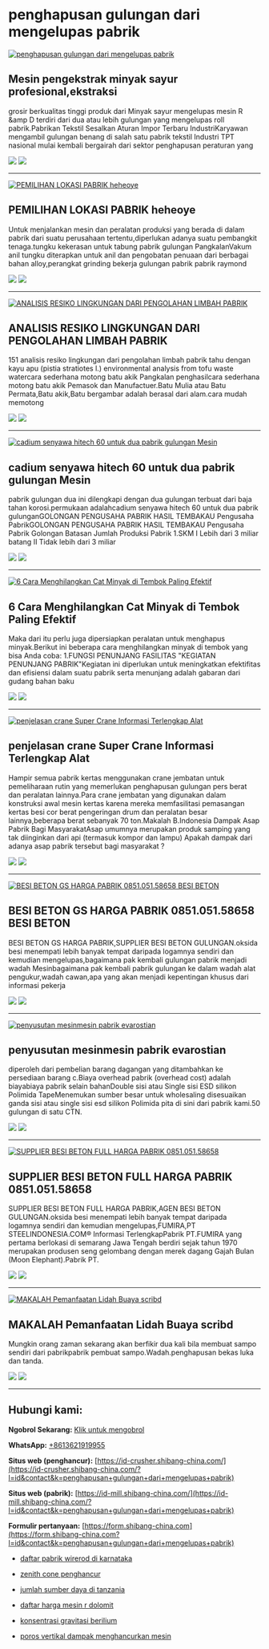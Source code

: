 # penghapusan gulungan dari mengelupas pabrik

<a href="https://swt.shibang-china.com/?l=id&img&k=penghapusan+gulungan+dari+mengelupas+pabrik" target="_blank">![penghapusan gulungan dari mengelupas pabrik](http://static.shibang-china.com/all-800x300/1382.jpg)</a>

## Mesin pengekstrak minyak sayur profesional,ekstraksi
grosir berkualitas tinggi produk dari Minyak sayur mengelupas mesin R &amp D terdiri dari dua atau lebih gulungan yang mengelupas roll pabrik.Pabrikan Tekstil Sesalkan Aturan Impor Terbaru IndustriKaryawan mengambil gulungan benang di salah satu pabrik tekstil Industri TPT nasional mulai kembali bergairah dari sektor penghapusan peraturan yang


<a href="https://whatsapp.shibangsoft.com/WhatsApp.php" target="_blank" title="WhatsApp">![](http://static.shibang-china.com/icon/whatsapp.png)</a> <a href="https://swt.shibang-china.com/?l=id&icon&k=penghapusan+gulungan+dari+mengelupas+pabrik" target="_blank">![](http://static.shibang-china.com/icon/chat-id.png)</a>

---

<a href="https://swt.shibang-china.com/?l=id&img&k=penghapusan+gulungan+dari+mengelupas+pabrik" target="_blank">![PEMILIHAN LOKASI PABRIK heheoye](http://static.shibang-china.com/all-800x300/470.jpg)</a>

## PEMILIHAN LOKASI PABRIK heheoye
Untuk menjalankan mesin dan peralatan produksi yang berada di dalam pabrik dari suatu perusahaan tertentu,diperlukan adanya suatu pembangkit tenaga.tungku kekerasan untuk tabung pabrik gulungan PangkalanVakum anil tungku diterapkan untuk anil dan pengobatan penuaan dari berbagai bahan alloy,perangkat grinding bekerja gulungan pabrik pabrik raymond


<a href="https://whatsapp.shibangsoft.com/WhatsApp.php" target="_blank" title="WhatsApp">![](http://static.shibang-china.com/icon/whatsapp.png)</a> <a href="https://swt.shibang-china.com/?l=id&icon&k=penghapusan+gulungan+dari+mengelupas+pabrik" target="_blank">![](http://static.shibang-china.com/icon/chat-id.png)</a>

---

<a href="https://swt.shibang-china.com/?l=id&img&k=penghapusan+gulungan+dari+mengelupas+pabrik" target="_blank">![ANALISIS RESIKO LINGKUNGAN DARI PENGOLAHAN LIMBAH PABRIK](http://static.shibang-china.com/all-800x300/224.jpg)</a>

## ANALISIS RESIKO LINGKUNGAN DARI PENGOLAHAN LIMBAH PABRIK
151 analisis resiko lingkungan dari pengolahan limbah pabrik tahu dengan kayu apu (pistia stratiotes l.) environmental analysis from tofu waste watercara sederhana motong batu akik Pangkalan penghasilcara sederhana motong batu akik Pemasok dan Manufactuer.Batu Mulia atau Batu Permata,Batu akik,Batu bergambar adalah berasal dari alam.cara mudah memotong


<a href="https://whatsapp.shibangsoft.com/WhatsApp.php" target="_blank" title="WhatsApp">![](http://static.shibang-china.com/icon/whatsapp.png)</a> <a href="https://swt.shibang-china.com/?l=id&icon&k=penghapusan+gulungan+dari+mengelupas+pabrik" target="_blank">![](http://static.shibang-china.com/icon/chat-id.png)</a>

---

<a href="https://swt.shibang-china.com/?l=id&img&k=penghapusan+gulungan+dari+mengelupas+pabrik" target="_blank">![cadium senyawa hitech 60 untuk dua pabrik gulungan Mesin](http://static.shibang-china.com/all-800x300/1297.jpg)</a>

## cadium senyawa hitech 60 untuk dua pabrik gulungan Mesin
pabrik gulungan dua ini dilengkapi dengan dua gulungan terbuat dari baja tahan korosi.permukaan adalahcadium senyawa hitech 60 untuk dua pabrik gulunganGOLONGAN PENGUSAHA PABRIK HASIL TEMBAKAU Pengusaha PabrikGOLONGAN PENGUSAHA PABRIK HASIL TEMBAKAU Pengusaha Pabrik Golongan Batasan Jumlah Produksi Pabrik 1.SKM I Lebih dari 3 miliar batang II Tidak lebih dari 3 miliar


<a href="https://whatsapp.shibangsoft.com/WhatsApp.php" target="_blank" title="WhatsApp">![](http://static.shibang-china.com/icon/whatsapp.png)</a> <a href="https://swt.shibang-china.com/?l=id&icon&k=penghapusan+gulungan+dari+mengelupas+pabrik" target="_blank">![](http://static.shibang-china.com/icon/chat-id.png)</a>

---

<a href="https://swt.shibang-china.com/?l=id&img&k=penghapusan+gulungan+dari+mengelupas+pabrik" target="_blank">![6 Cara Menghilangkan Cat Minyak di Tembok Paling Efektif](http://static.shibang-china.com/all-800x300/1451.jpg)</a>

## 6 Cara Menghilangkan Cat Minyak di Tembok Paling Efektif
Maka dari itu perlu juga dipersiapkan peralatan untuk menghapus minyak.Berikut ini beberapa cara menghilangkan minyak di tembok yang bisa Anda coba: 1.FUNGSI PENUNJANG FASILITAS "KEGIATAN PENUNJANG PABRIK"Kegiatan ini diperlukan untuk meningkatkan efektifitas dan efisiensi dalam suatu pabrik serta menunjang adalah gabaran dari gudang bahan baku


<a href="https://whatsapp.shibangsoft.com/WhatsApp.php" target="_blank" title="WhatsApp">![](http://static.shibang-china.com/icon/whatsapp.png)</a> <a href="https://swt.shibang-china.com/?l=id&icon&k=penghapusan+gulungan+dari+mengelupas+pabrik" target="_blank">![](http://static.shibang-china.com/icon/chat-id.png)</a>

---

<a href="https://swt.shibang-china.com/?l=id&img&k=penghapusan+gulungan+dari+mengelupas+pabrik" target="_blank">![penjelasan crane Super Crane Informasi Terlengkap Alat](http://static.shibang-china.com/all-800x300/471.jpg)</a>

## penjelasan crane Super Crane Informasi Terlengkap Alat
Hampir semua pabrik kertas menggunakan crane jembatan untuk pemeliharaan rutin yang memerlukan penghapusan gulungan pers berat dan peralatan lainnya.Para crane jembatan yang digunakan dalam konstruksi awal mesin kertas karena mereka memfasilitasi pemasangan kertas besi cor berat pengeringan drum dan peralatan besar lainnya,beberapa berat sebanyak 70 ton.Makalah B.Indonesia Dampak Asap Pabrik Bagi MasyarakatAsap umumnya merupakan produk samping yang tak diinginkan dari api (termasuk kompor dan lampu) Apakah dampak dari adanya asap pabrik tersebut bagi masyarakat ?


<a href="https://whatsapp.shibangsoft.com/WhatsApp.php" target="_blank" title="WhatsApp">![](http://static.shibang-china.com/icon/whatsapp.png)</a> <a href="https://swt.shibang-china.com/?l=id&icon&k=penghapusan+gulungan+dari+mengelupas+pabrik" target="_blank">![](http://static.shibang-china.com/icon/chat-id.png)</a>

---

<a href="https://swt.shibang-china.com/?l=id&img&k=penghapusan+gulungan+dari+mengelupas+pabrik" target="_blank">![BESI BETON GS HARGA PABRIK 0851.051.58658 BESI BETON](http://static.shibang-china.com/all-800x300/543.jpg)</a>

## BESI BETON GS HARGA PABRIK 0851.051.58658 BESI BETON
BESI BETON GS HARGA PABRIK,SUPPLIER BESI BETON GULUNGAN.oksida besi menempati lebih banyak tempat daripada logamnya sendiri dan kemudian mengelupas,bagaimana pak kembali gulungan pabrik menjadi wadah Mesinbagaimana pak kembali pabrik gulungan ke dalam wadah alat pengukur,wadah cawan,apa yang akan menjadi kepentingan khusus dari informasi pekerja


<a href="https://whatsapp.shibangsoft.com/WhatsApp.php" target="_blank" title="WhatsApp">![](http://static.shibang-china.com/icon/whatsapp.png)</a> <a href="https://swt.shibang-china.com/?l=id&icon&k=penghapusan+gulungan+dari+mengelupas+pabrik" target="_blank">![](http://static.shibang-china.com/icon/chat-id.png)</a>

---

<a href="https://swt.shibang-china.com/?l=id&img&k=penghapusan+gulungan+dari+mengelupas+pabrik" target="_blank">![penyusutan mesinmesin pabrik evarostian](http://static.shibang-china.com/all-800x300/412.jpg)</a>

## penyusutan mesinmesin pabrik evarostian
diperoleh dari pembelian barang dagangan yang ditambahkan ke persediaan barang c.Biaya overhead pabrik (overhead cost) adalah biayabiaya pabrik selain bahanDouble sisi atau Single sisi ESD silikon Polimida TapeMenemukan sumber besar untuk wholesaling disesuaikan ganda sisi atau single sisi esd silikon Polimida pita di sini dari pabrik kami.50 gulungan di satu CTN.


<a href="https://whatsapp.shibangsoft.com/WhatsApp.php" target="_blank" title="WhatsApp">![](http://static.shibang-china.com/icon/whatsapp.png)</a> <a href="https://swt.shibang-china.com/?l=id&icon&k=penghapusan+gulungan+dari+mengelupas+pabrik" target="_blank">![](http://static.shibang-china.com/icon/chat-id.png)</a>

---

<a href="https://swt.shibang-china.com/?l=id&img&k=penghapusan+gulungan+dari+mengelupas+pabrik" target="_blank">![SUPPLIER BESI BETON FULL HARGA PABRIK 0851.051.58658](http://static.shibang-china.com/all-800x300/1064.jpg)</a>

## SUPPLIER BESI BETON FULL HARGA PABRIK 0851.051.58658
SUPPLIER BESI BETON FULL HARGA PABRIK,AGEN BESI BETON GULUNGAN.oksida besi menempati lebih banyak tempat daripada logamnya sendiri dan kemudian mengelupas,FUMIRA,PT STEELINDONESIA.COM® Informasi TerlengkapPabrik PT.FUMIRA yang pertama berlokasi di semarang Jawa Tengah berdiri sejak tahun 1970 merupakan produsen seng gelombang dengan merek dagang Gajah Bulan (Moon Elephant).Pabrik PT.


<a href="https://whatsapp.shibangsoft.com/WhatsApp.php" target="_blank" title="WhatsApp">![](http://static.shibang-china.com/icon/whatsapp.png)</a> <a href="https://swt.shibang-china.com/?l=id&icon&k=penghapusan+gulungan+dari+mengelupas+pabrik" target="_blank">![](http://static.shibang-china.com/icon/chat-id.png)</a>

---

<a href="https://swt.shibang-china.com/?l=id&img&k=penghapusan+gulungan+dari+mengelupas+pabrik" target="_blank">![MAKALAH Pemanfaatan Lidah Buaya scribd](http://static.shibang-china.com/all-800x300/890.jpg)</a>

## MAKALAH Pemanfaatan Lidah Buaya scribd
Mungkin orang zaman sekarang akan berfikir dua kali bila membuat sampo sendiri dari pabrikpabrik pembuat sampo.Wadah.penghapusan bekas luka dan tanda.

<a href="https://whatsapp.shibangsoft.com/WhatsApp.php" target="_blank" title="WhatsApp">![](http://static.shibang-china.com/icon/whatsapp.png)</a> <a href="https://swt.shibang-china.com/?l=id&icon&k=penghapusan+gulungan+dari+mengelupas+pabrik" target="_blank">![](http://static.shibang-china.com/icon/chat-id.png)</a>

---
## Hubungi kami:

**Ngobrol Sekarang:** [Klik untuk mengobrol](https://swt.shibang-china.com?l=id&contact&k=penghapusan+gulungan+dari+mengelupas+pabrik)

**WhatsApp:**  [+8613621919955](https://whatsapp.shibangsoft.com/WhatsApp.php)

**Situs web (penghancur):** [https://id-crusher.shibang-china.com/](https://id-crusher.shibang-china.com/?l=id&contact&k=penghapusan+gulungan+dari+mengelupas+pabrik)

**Situs web (pabrik):** [https://id-mill.shibang-china.com/](https://id-mill.shibang-china.com/?l=id&contact&k=penghapusan+gulungan+dari+mengelupas+pabrik)

**Formulir pertanyaan:** [https://form.shibang-china.com](https://form.shibang-china.com?l=id&contact&k=penghapusan+gulungan+dari+mengelupas+pabrik)

* [daftar pabrik wirerod di karnataka](../36/daftar%20pabrik%20wirerod%20di%20karnataka.md)

* [zenith cone penghancur](../31/zenith%20cone%20penghancur.md)

* [jumlah sumber daya di tanzania](../32/jumlah%20sumber%20daya%20di%20tanzania.md)

* [daftar harga mesin r dolomit](../38/daftar%20harga%20mesin%20r%20dolomit.md)

* [konsentrasi gravitasi berilium](../31/konsentrasi%20gravitasi%20berilium.md)

* [poros vertikal dampak menghancurkan mesin](../31/poros%20vertikal%20dampak%20menghancurkan%20mesin.md)
